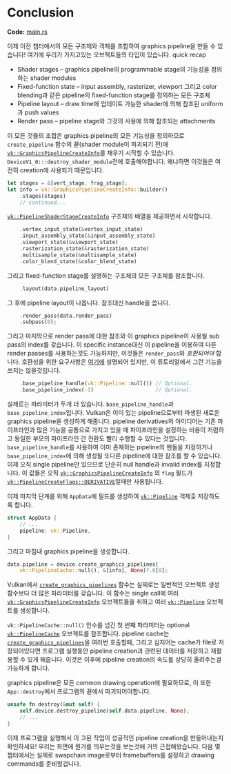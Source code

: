 # Conclusion

**Code:** [main.rs](https://github.com/KyleMayes/vulkanalia/tree/master/tutorial/src/12_graphics_pipeline_complete.rs)

이제 이전 챕터에서의 모든 구조체와 객체를 조합하여 graphics pipeline을 만들 수 있습니다! 여기에 우리가 가지고있는 오브젝트들의 타입이 있습니다. quick recap

- Shader stages – graphics pipeline의 programmable stage의 기능성을 정의하는 shader modules
- Fixed-function state – input assembly, rasterizer, viewport 그리고 color blending과 같은 pipeline의 fixed-function stage를 정의하는 모든 구조체
- Pipeline layout – draw time에 업데이트 가능한 shader에 의해 참조된 uniform과 push values
- Render pass – pipeline stage와 그것의 사용에 의해 참조되는 attachments

이 모든 것들의 조합은 graphics pipeline의 모든 기능성을 정의하므로 `create_pipeline` 함수의 끝(shader module이 파괴되기 전)에 [`vk::GraphicsPipelineCreateInfo`](https://docs.rs/vulkanalia/0.26.0/vulkanalia/vk/struct.GraphicsPipelineCreateInfo.html)를 채우기 시작할 수 있습니다. `DeviceV1_0:::destroy_shader_module`전에 호출해야합니다. 왜냐하면 이것들은 여전히 creation에 사용되기 때문입니다.

```rust
let stages = &[vert_stage, frag_stage];
let info = vk::GraphicsPipelineCreateInfo::builder()
    .stages(stages)
    // continued...
```

[`vk::PipelineShaderStageCreateInfo`](https://docs.rs/vulkanalia/0.26.0/vulkanalia/vk/struct.PipelineShaderStageCreateInfo.html) 구조체의 배열을 제공하면서 시작합니다.

```rust
    .vertex_input_state(&vertex_input_state)
    .input_assembly_state(&input_assembly_state)
    .viewport_state(&viewport_state)
    .rasterization_state(&rasterization_state)
    .multisample_state(&multisample_state)
    .color_blend_state(&color_blend_state)
```

그리고 fixed-function stage를 설명하는 구조체의 모든 구조체를 참조합니다.

```rust
    .layout(data.pipeline_layout)
```

그 후에 pipeline layout이 나옵니다. 참조대신 handle을 씁니다.

```rust
    .render_pass(data.render_pass)
    .subpass(0);
```

그리고 마지막으로 render pass에 대한 참조와 이 graphics pipeline이 사용될 sub pass의 index를 갖습니다. 이 specific instance대신 이 pipeline을 이용하여 다른 render passes를 사용하는것도 가능하지만, 이것들은 `render_pass`와 *호환되어야* 합니다. 호환성을 위한 요구사항은 [여기에](https://www.khronos.org/registry/vulkan/specs/1.2/html/vkspec.html#renderpass-compatibility) 설명되어 있지만, 이 튜토리얼에서 그런 기능을 쓰지는 않을것입니다.

```rust
    .base_pipeline_handle(vk::Pipeline::null()) // Optional.
    .base_pipeline_index(-1)                    // Optional.
```

실제로는 파라미터가 두개 더 있습니다. `base_pipeline_handle`과 `base_pipeline_index`입니다. Vulkan은 이미 있는 pipeline으로부터 파생된 새로운 graphics pipeline을 생성하게 해줍니다. pipeline derivatives의 아이디어는 기존 파이프라인과 많은 기능을 공통으로 가지고 있을 때 파이프라인을 설정하는 비용이 저렴하고 동일한 부모의 파이프라인 간 전환도 빨리 수행할 수 있다는 것입니다. `base_pipeline_handle`를 사용하여 이미 존재하는 pipeline의 핸들을 지정하거나 `base_pipeline_index`에 의해 생성될 또다른 pipeline에 대한 참조를 할 수 있습니다. 이제 오직 single pipeline만 있으므로 단순히 null handle과 invalid index를 지정합니다. 이 값들은 오직 [`vk::GraphicsPipelineCreateInfo`](https://docs.rs/vulkanalia/0.26.0/vulkanalia/vk/struct.GraphicsPipelineCreateInfo.html) 의 `flag` 필드가 [`vk::PipelineCreateFlags::DERIVATIVE`](https://docs.rs/vulkanalia/0.26.0/vulkanalia/vk/struct.PipelineCreateFlags.html#associatedconstant.DERIVATIVE)일때만 사용됩니다.

이제 마지막 단계를 위해 `AppData`에 필드를 생성하여 [`vk::Pipeline`](https://docs.rs/vulkanalia/0.26.0/vulkanalia/vk/struct.Pipeline.html) 객제츷 저장하도록 합니다.

```rust
struct AppData {
    // ...
    pipeline: vk::Pipeline,
}
```

그리고 마침내 graphics pipeline을 생성합니다.

```rust
data.pipeline = device.create_graphics_pipelines(
    vk::PipelineCache::null(), &[info], None)?.0[0];
```

Vulkan에서 [`create_graphics_pipelines`](https://docs.rs/vulkanalia/0.26.0/vulkanalia/vk/trait.DeviceV1_0.html#method.create_graphics_pipelines) 함수는 실제로는 일반적인 오브젝트 생성 함수보다 더 많은 파라미터를 갖습니다. 이 함수는 single call에 여러 [`vk::GraphicsPipelineCreateInfo`](https://docs.rs/vulkanalia/0.26.0/vulkanalia/vk/struct.GraphicsPipelineCreateInfo.html) 오브젝트들을 취하고 여러 [`vk::Pipeline`](https://docs.rs/vulkanalia/0.26.0/vulkanalia/vk/struct.Pipeline.html) 오브젝트를 생성합니다.

`vk::PipelineCache::null()` 인수를 넘긴 첫 번째 파라미터는 optional [`vk::PipelineCache`](https://docs.rs/vulkanalia/0.26.0/vulkanalia/vk/struct.PipelineCache.html) 오브젝트를 참조합니다. pipeline cache는 [`create_graphics_pipelines`](https://docs.rs/vulkanalia/0.26.0/vulkanalia/vk/trait.DeviceV1_0.html#method.create_graphics_pipelines)을 여러번 호출할때, 그리고 심지어는 cache가 file로 저장되어있다면 프로그램 실행동안 pipeline creation과 관련된 데이터를 저장하고 재활용할 수 있게 해줍니다. 이것은 이후에 pipeline creation의 속도를 상당히 올려주는걸 가능하게 합니다.

graphics pipeline은 모든 common drawing operation에 필요하므로, 이 또한 `App::destroy`에서 프로그램의 끝에서 파괴되어야합니다.

```rust
unsafe fn destroy(&mut self) {
    self.device.destroy_pipeline(self.data.pipeline, None);
    // ...
}
```

이제 프로그램을 실행해서 이 고된 작업이 성공적인 pipeline creation을 만들어내는지 확인하세요! 우리는 화면에 뭔가를 띄우는것을 보는것에 거의 근접해왔습니다. 다음 몇 챕터에서는 실제로 swapchain image로부터 framebuffers를 설정하고 drawing commands를 준비할겁니다.
